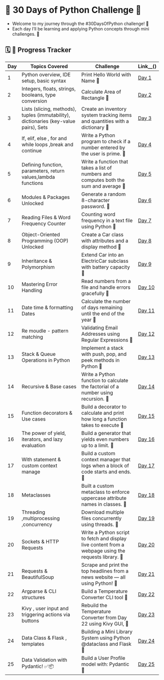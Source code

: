 # 🚀 30 Days of Python Challenge 🐍

- Welcome to my journey through the #30DaysOfPython challenge! 🐍
- Each day I’ll be learning and applying Python concepts through mini challenges. 🐍

## 🗓️ 🐍  Progress Tracker

| Day | Topics Covered | Challenge | Link__() |
|-----|----------------|-----------|------|
| 1   | Python overview, IDE setup, basic syntax | Print Hello World with Name 🐍 | [Day 1](https://github.com/krushna-nayak30101/30-Days-Python-Challenge/tree/main/Day%2001) |
| 2   | Integers, floats, strings, booleans, type conversion |  Calculate Area of Rectangle 🐍 | [Day 2](https://github.com/krushna-nayak30101/30-Days-Python-Challenge/tree/main/Day%2002) |
| 3   | Lists (slicing, methods), tuples (immutability), dictionaries (key-value pairs), Sets | Create an inventory system tracking items and quantities with a dictionary 🐍 | [Day 3](https://github.com/krushna-nayak30101/30-Days-Python-Challenge/tree/main/Day%2003) |
| 4   | If, elif, else , for and while loops ,break and continue  | Write a Python program to check if a number entered by the user is prime. 🐍 | [Day 4](https://github.com/krushna-nayak30101/30-Days-Python-Challenge/tree/main/Day%2004) |
| 5   | Defining function, parameters, return values,lambda functions | Write a function that takes a list of numbers and computes both the sum and average 🐍 | [Day 5](https://github.com/krushna-nayak30101/30-Days-Python-Challenge/tree/main/Day%2005) |
| 6   | Modules & Packages Unlocked | Generate a random 8-character password. 🐍 | [Day 6](https://github.com/krushna-nayak30101/30-Days-Python-Challenge/tree/main/Day%2006) |
| 7   | Reading Files & Word Frequency Counter | Counting word frequency in a text file using Python 🐍 | [Day 7](https://github.com/krushna-nayak30101/30-Days-Python-Challenge/tree/main/Day%2007) |
| 8   | Object-Oriented Programming (OOP) Unlocked | Create a Car class with attributes and a display method 🐍 | [Day 8](https://github.com/krushna-nayak30101/30-Days-Python-Challenge/tree/main/Day%2008) |
| 9   | Inheritance & Polymorphism | Extend Car into an ElectricCar subclass with battery capacity 🐍 | [Day 9](https://github.com/krushna-nayak30101/30-Days-Python-Challenge/tree/main/Day%2009) |
| 10  | Mastering Error Handling  | Read numbers from a file and handle errors gracefully 🐍 | [Day 10](https://github.com/krushna-nayak30101/30-Days-Python-Challenge/tree/main/Day%2010) |
| 11  | Date time & formatting Dates |  Calculate the number of days remaining until the end of the year 🐍 | [Day 11](https://github.com/krushna-nayak30101/30-Days-Python-Challenge/tree/main/Day%2011) |
| 12  | Re moudle - pattern matching |  Validating Email Addresses using Regular Expressions 🐍 | [Day 12](https://github.com/krushna-nayak30101/30-Days-Python-Challenge/tree/main/Day%2012) |
| 13  | Stack & Queue Operations in Python |  Implement a stack with push, pop, and peek methods in Python 🐍 | [Day 13](https://github.com/krushna-nayak30101/30-Days-Python-Challenge/tree/main/Day%2013) |
| 14  | Recursive & Base cases |  Write a Python function to calculate the factorial of a number using recursion. 🐍 | [Day 14](https://github.com/krushna-nayak30101/30-Days-Python-Challenge/tree/main/Day%2014) |
| 15  | Function decorators & Use cases |  Build a decorator to calculate and print how long a function takes to execute 🐍 | [Day 15](https://github.com/krushna-nayak30101/30-Days-Python-Challenge/tree/main/Day%2015) |
| 16  | The power of yield, iterators, and lazy evaluation |  Build a generator that yields even numbers up to a limit. 🐍 | [Day 16](https://github.com/krushna-nayak30101/30-Days-Python-Challenge/tree/main/Day%2016) |
| 17  | With statement & custom context manage | Build a custom context manager that logs when a block of code starts and ends. 🐍 | [Day 17](https://github.com/krushna-nayak30101/30-Days-Python-Challenge/tree/main/Day%2017) |
| 18  | Metaclasses | Built a custom metaclass to enforce uppercase attribute names in classes. 🐍 | [Day 18](https://github.com/krushna-nayak30101/30-Days-Python-Challenge/tree/main/Day%2018) |
| 19  | Threading ,multiprocessing ,concurrency | Download multiple files concurrently using threads. 🐍 | [Day 19](https://github.com/krushna-nayak30101/30-Days-Python-Challenge/tree/main/Day%2019) |
| 20  |  Sockets & HTTP Requests | Write a Python script to fetch and display live content from a webpage using the requests library. 🐍 | [Day 20](https://github.com/krushna-nayak30101/30-Days-Python-Challenge/tree/main/Day_20) |
| 21  |  Requests  & BeautifulSoup | Scrape and print the top headlines from a news website — all using Python! 🐍 | [Day 21](https://github.com/krushna-nayak30101/30-Days-Python-Challenge/tree/main/Day_21) |
| 22  | Argparse &  CLI structures  | Build a Temperature Converter CLI tool  🐍 | [Day 22](https://github.com/krushna-nayak30101/30-Days-Python-Challenge/tree/main/Day_22) |
| 23  | Kivy , user input and triggering actions via buttons  | Rebuild the Temperature Converter from Day 22 using Kivy GUI,  🐍 | [Day 23](https://github.com/krushna-nayak30101/30-Days-Python-Challenge/tree/main/Day_23) |
| 24  | Data Class & Flask , templates | Building a Mini Library System using Python @dataclass and Flask  🐍 | [Day 24](https://github.com/krushna-nayak30101/30-Days-Python-Challenge/tree/main/Day_24) |
| 25  | Data Validation with Pydantic! ✅📦 | Build a User Profile model with: Pydantic 🐍 | [Day 25](https://github.com/krushna-nayak30101/30-Days-Python-Challenge/tree/main/Day_25) |










